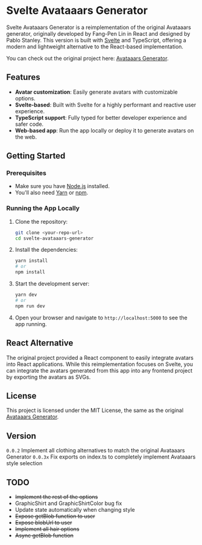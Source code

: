 
# Svelte Avataaars Generator

Svelte Avataaars Generator is a reimplementation of the original Avataaars generator, originally developed by Fang-Pen Lin in React and designed by Pablo Stanley. This version is built with [Svelte](https://svelte.dev/) and TypeScript, offering a modern and lightweight alternative to the React-based implementation.

You can check out the original project here: [Avataaars Generator](http://getavataaars.com).

## Features

- **Avatar customization**: Easily generate avatars with customizable options.
- **Svelte-based**: Built with Svelte for a highly performant and reactive user experience.
- **TypeScript support**: Fully typed for better developer experience and safer code.
- **Web-based app**: Run the app locally or deploy it to generate avatars on the web.

## Getting Started

### Prerequisites

- Make sure you have [Node.js](https://nodejs.org/) installed.
- You'll also need [Yarn](https://yarnpkg.com/) or [npm](https://www.npmjs.com/).

### Running the App Locally

1. Clone the repository:

    ```bash
    git clone <your-repo-url>
    cd svelte-avataaars-generator
    ```

2. Install the dependencies:

    ```bash
    yarn install
    # or
    npm install
    ```

3. Start the development server:

    ```bash
    yarn dev
    # or
    npm run dev
    ```

4. Open your browser and navigate to `http://localhost:5000` to see the app running.


## React Alternative

The original project provided a React component to easily integrate avatars into React applications. While this reimplementation focuses on Svelte, you can integrate the avatars generated from this app into any frontend project by exporting the avatars as SVGs.

## License

This project is licensed under the MIT License, the same as the original [Avataaars Generator](https://github.com/fangpenlin/avataaars-generator).

## Version

`0.0.2` Implement all clothing alternatives to match the original Avataaars Generator
`0.0.3x` Fix exports on index.ts to completely implement Avataaars style selection

## TODO

- ~~Implement the rest of the options~~
- GraphicShirt and GraphicShirtColor bug fix
- Update state automatically when changing style
- ~~Expose getBlob function to user~~
- ~~Expose blobUrl to user~~
- ~~Implement all hair options~~
- ~~Async getBlob function~~